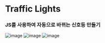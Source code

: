 <h1>Traffic Lights</h1>

<h3>JS를 사용하여 자동으로 바뀌는 신호등 만들기</h3>

![image](https://github.com/7manwon/JavaScript-Projects/assets/170089826/01201885-1df2-40ee-ab9b-535a2bd945ec) ![image](https://github.com/7manwon/JavaScript-Projects/assets/170089826/63af245d-826b-477e-80be-a0ebfa655e92) ![image](https://github.com/7manwon/JavaScript-Projects/assets/170089826/599ce28c-a717-444a-9075-b9ca9dd8fad4)


